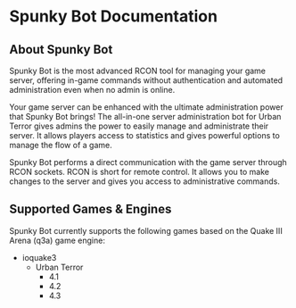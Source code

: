 # Spunky Bot Documentation

## About Spunky Bot

Spunky Bot is the most advanced RCON tool for managing your game server, offering in-game commands without authentication and automated administration even when no admin is online.

Your game server can be enhanced with the ultimate administration power that Spunky Bot brings! The all-in-one server administration bot for Urban Terror gives admins the power to easily manage and administrate their server. It allows players access to statistics and gives powerful options to manage the flow of a game.

Spunky Bot performs a direct communication with the game server through RCON sockets. RCON is short for remote control. It allows you to make changes to the server and gives you access to administrative commands.

## Supported Games & Engines

Spunky Bot currently supports the following games based on the Quake III Arena (q3a) game engine:

* ioquake3
    * Urban Terror
        * 4.1
        * 4.2
        * 4.3
